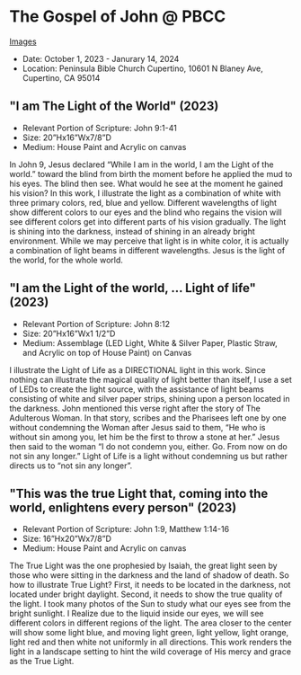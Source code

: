 # The Gospel of John @ PBCC
[Images](https://photos.app.goo.gl/4t1MVx4yK1WEeQpt7)
* Date: October 1, 2023 - Janurary 14, 2024
* Location: Peninsula Bible Church Cupertino, 10601 N Blaney Ave, Cupertino, CA 95014
## "I am The Light of the World" (2023)
* Relevant Portion of Scripture: John 9:1-41
* Size: 20”Hx16”Wx7/8”D
* Medium: House Paint and Acrylic on canvas
  
In John 9, Jesus declared “While I am in the world, I am the Light of the world.” toward the blind from birth the moment before he applied the mud to his eyes. The blind then see. What would he see at the moment he gained his vision? In this work, I illustrate the light as a combination of white with three primary colors, red, blue and yellow. Different wavelengths of light show different colors to our eyes and the blind who regains the vision will see different colors get into different parts of his vision gradually. The light is shining into the darkness, instead of shining in an already bright environment. While we may perceive that light is in white color, it is actually a combination of light beams in different wavelengths. Jesus is the light of the world, for the whole world. 
## "I am the Light of the world, ... Light of life" (2023)
* Relevant Portion of Scripture: John 8:12
* Size: 20”Hx16”Wx1 1/2”D
* Medium: Assemblage (LED Light, White & Silver Paper, Plastic Straw, and Acrylic on top of House Paint) on Canvas
  
I illustrate the Light of Life as a DIRECTIONAL light in this work. Since nothing can illustrate the magical quality of light better than itself, I use a set of LEDs to create the light source, with the assistance of light beams consisting of white and silver paper strips, shining upon a person located in the darkness. John mentioned this verse right after the story of The Adulterous Woman. In that story, scribes and the Pharisees left one by one without condemning the Woman after Jesus said to them, “He who is without sin among you, let him be the first to throw a stone at her.” Jesus then said to the woman “I do not condemn you, either. Go. From now on do not sin any longer.” Light of Life is a light without condemning us but rather directs us to “not sin any longer”. 
## "This was the true Light that, coming into the world, enlightens every person" (2023)
* Relevant Portion of Scripture: John 1:9, Matthew 1:14-16
* Size: 16”Hx20”Wx7/8”D
* Medium: House Paint and Acrylic on canvas

The True Light was the one prophesied by Isaiah, the great light seen by those who were sitting in the darkness and the land of shadow of death. So how to illustrate True Light? First, it needs to be located in the darkness, not located under bright daylight. Second, it needs to show the true quality of the light. I took many photos of the Sun to study what our eyes see from the bright sunlight. I Realize due to the liquid inside our eyes, we will see different colors in different regions of the light. The area closer to the center will show some light blue, and moving light green, light yellow, light orange, light red and then white not uniformly in all directions. This work renders the light in a landscape setting to hint the wild coverage of His mercy and grace as the True Light. 
